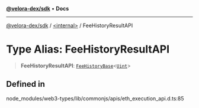 [**@velora-dex/sdk**](../../README.md) • **Docs**

***

[@velora-dex/sdk](../../globals.md) / [\<internal\>](../README.md) / FeeHistoryResultAPI

# Type Alias: FeeHistoryResultAPI

> **FeeHistoryResultAPI**: [`FeeHistoryBase`](../namespaces/home_velenir-gnx570_Projects_Paraswap_paraswap-sdk_node_modules_web3-types_lib_commonjs_index/interfaces/FeeHistoryBase.md)\<[`Uint`](Uint.md)\>

## Defined in

node\_modules/web3-types/lib/commonjs/apis/eth\_execution\_api.d.ts:85
